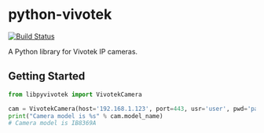 # python-vivotek

[![Build Status](https://travis-ci.org/HarlemSquirrelpython-vivotek.svg?branch=master)](https://travis-ci.org/HarlemSquirrelpython-vivotek)

A Python library for Vivotek IP cameras.

## Getting Started

```py
from libpyvivotek import VivotekCamera

cam = VivotekCamera(host='192.168.1.123', port=443, usr='user', pwd='passw0rd')
print("Camera model is %s" % cam.model_name)
# Camera model is IB8369A
```
